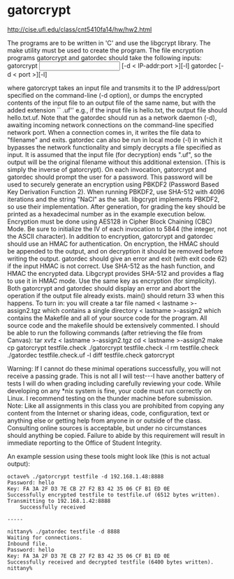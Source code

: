 # gatorcrypt
http://cise.ufl.edu/class/cnt5410fa14/hw/hw2.html

The programs are to be written in 'C' and use the libgcrypt library. The make utility must be used to create the program.
The file encryption programs gatorcrypt and gatordec should take the following inputs: 
gatorcrypt <input file> [-d < IP-addr:port >][-l]
gatordec <filename>  [-d < port >][-l] 
	    
where gatorcrypt takes an input file and transmits it to the IP address/port specified on the command-line (-d option), or dumps the encrypted contents of the input file to an output file of the same name, but with the added extension `` .uf'' e.g., if the input file is hello.txt, the output file should hello.txt.uf. Note that the gatordec should run as a network daemon (-d), awaiting incoming network connections on the command-line specified network port. When a connection comes in, it writes the file data to "filename" and exits. gatordec can also be run in local mode (-l) in which it bypasses the network functionality and simply decrypts a file specified as input. It is assumed that the input file (for decryption) ends ".uf", so the output will be the original filename without this additional extension. (This is simply the inverse of gatorcrypt).
On each invocation, gatorcrypt and gatordec should prompt the user for a password. This password will be used to securely generate an encryption using PBKDF2 (Password Based Key Derivation Function 2). When running PBKDF2, use SHA-512 with 4096 iterations and the string "NaCl" as the salt. libgcrypt implements PBKDF2, so use their implementation. After generation, for grading the key should be printed as a hexadecimal number as in the example execution below.
Encryption must be done using AES128 in Cipher Block Chaining (CBC) Mode. Be sure to initialize the IV of each invocation to 5844 (the integer, not the ASCII character).
In addition to encryption, gatorcrypt and gatordec should use an HMAC for authentication. On encryption, the HMAC should be appended to the output, and on decryption it should be removed before writing the output. gatordec should give an error and exit (with exit code 62) if the input HMAC is not correct. Use SHA-512 as the hash function, and HMAC the encrypted data. Libgcrypt provides SHA-512 and provides a flag to use it in HMAC mode. Use the same key as encryption (for simplicity).
Both gatorcrypt and gatordec should display an error and abort the operation if the output file already exists. main() should return 33 when this happens.
To turn in: you will create a tar file named < lastname >-assign2.tgz which contains a single directory < lastname >-assign2 which contains the Makefile and all of your source code for the program. All source code and the makefile should be extensively commented. I should be able to run the following commands (after retrieving the file from Canvas):
	    tar xvfz < lastname >-assign2.tgz
	    cd < lastname >-assign2
	    make
	    cp gatorcrypt testfile.check
	    ./gatorcrypt testfile.check -l
	    rm testfile.check
            ./gatordec testfile.check.uf -l
            diff testfile.check gatorcrypt
	    
Warning: If I cannot do these minimal operations successfully, you will not receive a passing grade. This is not all I will test---I have another battery of tests I will do when grading including carefully reviewing your code. While developing on any *nix system is fine, your code must run correctly on Linux. I recommend testing on the thunder machine before submission.
Note: Like all assignments in this class you are prohibited from copying any content from the Internet or sharing ideas, code, configuration, text or anything else or getting help from anyone in or outside of the class. Consulting online sources is acceptable, but under no circumstances should anything be copied. Failure to abide by this requirement will result in immediate reporting to the Office of Student Integrity.

An example session using these tools might look like (this is not actual output):

	octave% ./gatorcrypt testfile -d 192.168.1.48:8888
	Password: hello
	Key: FA 3A 2F D3 7E CB 27 F2 B3 42 35 06 CF B1 ED 0E 
	Successfully encrypted testfile to testfile.uf (6512 bytes written).
	Transmitting to 192.168.1.42:8888
        Successfully received

	-----

	nittany% ./gatordec testfile -d 8888
	Waiting for connections.   
	Inbound file. 
	Password: hello
	Key: FA 3A 2F D3 7E CB 27 F2 B3 42 35 06 CF B1 ED 0E 
	Successfully received and decrypted testfile (6400 bytes written).
	nittany% 
